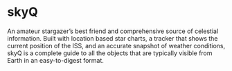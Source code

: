 # skyQ

An amateur stargazer’s best friend and comprehensive source of celestial information. Built with location based  star charts, a tracker that shows the current position of the ISS, and an accurate snapshot of weather conditions, skyQ is a complete guide to all the objects that are typically visible from Earth in an easy-to-digest format.
